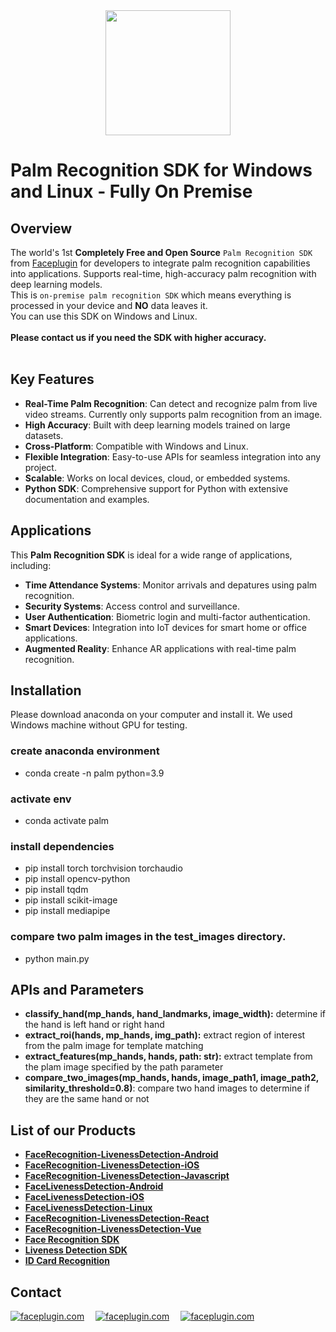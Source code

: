 <div align="center">
<img alt="" src="https://github.com/Faceplugin-ltd/FaceRecognition-Javascript/assets/160750757/657130a9-50f2-486d-b6d5-b78bcec5e6e2.png" width=200/>
</div>

# Palm Recognition SDK for Windows and Linux - Fully On Premise

## Overview
The world's 1st **Completely Free and Open Source** `Palm Recognition SDK` from [Faceplugin](https://faceplugin.com/) for developers to integrate palm recognition capabilities into applications. Supports real-time, high-accuracy palm recognition with deep learning models.
<br>This is `on-premise palm recognition SDK` which means everything is processed in your device and **NO** data leaves it.
<br>You can use this SDK on Windows and Linux.
<br><br>**Please contact us if you need the SDK with higher accuracy.**
<br></br>

## Key Features
- **Real-Time Palm Recognition**: Can detect and recognize palm from live video streams. Currently only supports palm recognition from an image.
- **High Accuracy**: Built with deep learning models trained on large datasets.
- **Cross-Platform**: Compatible with Windows and Linux.
- **Flexible Integration**: Easy-to-use APIs for seamless integration into any project.
- **Scalable**: Works on local devices, cloud, or embedded systems.
- **Python SDK**: Comprehensive support for Python with extensive documentation and examples.

## Applications
This **Palm Recognition SDK** is ideal for a wide range of applications, including:
- **Time Attendance Systems**: Monitor arrivals and depatures using palm recognition.
- **Security Systems**: Access control and surveillance.
- **User Authentication**: Biometric login and multi-factor authentication.
- **Smart Devices**: Integration into IoT devices for smart home or office applications.
- **Augmented Reality**: Enhance AR applications with real-time palm recognition.

## Installation
Please download anaconda on your computer and install it.
We used Windows machine without GPU for testing.

### create anaconda environment 
- conda create -n palm python=3.9

### activate env
- conda activate palm

### install dependencies
- pip install torch torchvision torchaudio<br>
- pip install opencv-python<br>
- pip install tqdm<br>
- pip install scikit-image<br>
- pip install mediapipe<br>

### compare two palm images in the test_images directory.
- python main.py

## APIs and Parameters

- **classify_hand(mp_hands, hand_landmarks, image_width):** determine if the hand is left hand or right hand<br>
- **extract_roi(hands, mp_hands, img_path):** extract region of interest from the palm image for template matching<br>
- **extract_features(mp_hands, hands, path: str):** extract template from the plam image specified by the path parameter<br>
- **compare_two_images(mp_hands, hands, image_path1, image_path2, similarity_threshold=0.8)**: compare two hand images to determine if they are the same hand or not<br>

## List of our Products

* **[FaceRecognition-LivenessDetection-Android](https://github.com/Faceplugin-ltd/FaceRecognition-Android)**
* **[FaceRecognition-LivenessDetection-iOS](https://github.com/Faceplugin-ltd/FaceRecognition-iOS)**
* **[FaceRecognition-LivenessDetection-Javascript](https://github.com/Faceplugin-ltd/FaceRecognition-LivenessDetection-Javascript)**
* **[FaceLivenessDetection-Android](https://github.com/Faceplugin-ltd/FaceLivenessDetection-Android)**
* **[FaceLivenessDetection-iOS](https://github.com/Faceplugin-ltd/FaceLivenessDetection-iOS)**
* **[FaceLivenessDetection-Linux](https://github.com/Faceplugin-ltd/FaceLivenessDetection-Linux)**
* **[FaceRecognition-LivenessDetection-React](https://github.com/Faceplugin-ltd/FaceRecognition-LivenessDetection-React)**
* **[FaceRecognition-LivenessDetection-Vue](https://github.com/Faceplugin-ltd/FaceRecognition-LivenessDetection-Vue)**
* **[Face Recognition SDK](https://github.com/Faceplugin-ltd/Face-Recognition-SDK)**
* **[Liveness Detection SDK](https://github.com/Faceplugin-ltd/Face-Liveness-Detection-SDK)**
* **[ID Card Recognition](https://github.com/Faceplugin-ltd/ID-Card-Recognition)**

## Contact
<div align="left">
<a target="_blank" href="mailto:info@faceplugin.com"><img src="https://img.shields.io/badge/email-info@faceplugin.com-blue.svg?logo=gmail " alt="faceplugin.com"></a>&emsp;
<a target="_blank" href="https://t.me/faceplugin"><img src="https://img.shields.io/badge/telegram-@faceplugin-blue.svg?logo=telegram " alt="faceplugin.com"></a>&emsp;
<a target="_blank" href="https://wa.me/+14422295661"><img src="https://img.shields.io/badge/whatsapp-faceplugin-blue.svg?logo=whatsapp " alt="faceplugin.com"></a>
</div>

